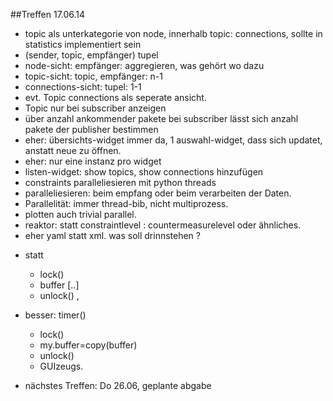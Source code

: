 ##Treffen 17.06.14



- topic als unterkategorie von node, innerhalb topic: connections, sollte in statistics implementiert sein
- (sender, topic, empfänger) tupel
- node-sicht: empfänger: aggregieren, was gehört wo dazu
- topic-sicht: topic, empfänger: n-1
- connections-sicht: tupel: 1-1
- evt. Topic connections als seperate ansicht.
- Topic nur bei subscriber anzeigen
- über anzahl ankommender pakete bei subscriber lässt sich anzahl pakete der publisher bestimmen
- eher: übersichts-widget immer da, 1 auswahl-widget, dass sich updatet, anstatt neue zu öffnen.
- eher: nur eine instanz pro widget
- listen-widget: show topics, show connections hinzufügen
- constraints paralleliesieren mit python threads
- paralleliesieren: beim empfang oder beim verarbeiten der Daten.
- Parallelität: immer thread-bib, nicht multiprozess.
- plotten auch trivial parallel.
- reaktor: statt constraintlevel : countermeasurelevel oder ähnliches.
- eher yaml statt xml. was soll drinnstehen ?

* statt 
  * lock() 
  *	buffer [..] 
  *	unlock() ,
		
* besser: timer() 
  *	lock() 
  *	my.buffer=copy(buffer) 
  *	unlock() 
  *	GUIzeugs.
			
- nächstes Treffen: Do 26.06,  geplante abgabe